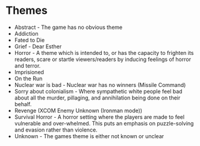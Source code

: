# Themes
- Abstract - The game has no obvious theme
- Addiction
- Fated to Die
- Grief - Dear Esther
- Horror - A theme which is intended to, or has the capacity to frighten its readers, scare or startle viewers/readers by inducing feelings of horror and terror.
- Imprisioned
- On the Run
- Nuclear war is bad - Nuclear war has no winners (Missile Command)
- Sorry about colonialism - Where sympathetic white people feel bad about all the murder, pillaging, and annihilation being done on their behalf.
- Revenge (XCOM Enemy Unknown (Ironman mode))
- Survival Horror - A horror setting where the players are made to feel vulnerable and over-whelmed. This puts an emphasis on puzzle-solving and evasion rather than violence.
- Unknown - The games theme is either not known or unclear